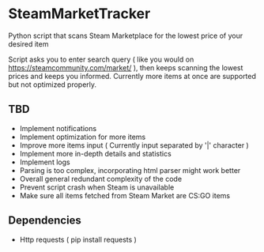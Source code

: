 # SteamMarketTracker
Python script that scans Steam Marketplace for the lowest price of your desired item

Script asks you to enter search query ( like you would on https://steamcommunity.com/market/ ), then keeps scanning the lowest prices and keeps you informed.
Currently more items at once are supported but not optimized properly.

## TBD
- Implement notifications
- Implement optimization for more items
- Improve more items input ( Currently input separated by '|' character )
- Implement more in-depth details and statistics
- Implement logs
- Parsing is too complex, incorporating html parser might work better
- Overall general redundant complexity of the code
- Prevent script crash when Steam is unavailable
- Make sure all items fetched from Steam Market are CS:GO items

## Dependencies
- Http requests ( pip install requests )
